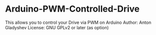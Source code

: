 # Arduino-PWM-Controlled-Drive
This allows you to control your Drive via PWM on Arduino
Author: Anton Gladyshev
License: GNU GPLv2 or later (as option)
